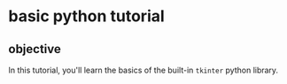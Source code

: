 # basic python tutorial
## objective
In this tutorial, you'll learn the basics of the built-in `tkinter` python library.